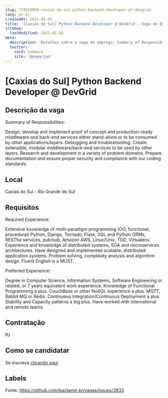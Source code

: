 ```yaml
---
slug: 779519804-caxias-do-sul-python-backend-developer-at-devgrid
lang: pt-br
createdAt: 2021-01-05
title: '[Caxias do Sul] Python Backend Developer @ DevGrid - Vaga de Emprego'
sitemap:
  lastModified: 2021-01-05
meta:
  description: 'Detalhes sobre a vaga de emprego: Summary of Responsibilities:  Design, develop and implement proof of concept and production-ready middleware and back-end services either stand-alone or to be consumed by other applications/layers. Debugging and troubleshooting. Create extensible, modular middleware/back-end services to be used by other layers. Research and development in a variety of problem domains. Prepare documentation and ensure proper security and compliance with our coding standards.'
  twitter:
    card: summary
    site: '@nawarian'
---
```


# [Caxias do Sul] Python Backend Developer @ DevGrid

## Descrição da vaga

Summary of Responsibilities: 

Design, develop and implement proof of concept and production-ready middleware and back-end services either stand-alone or to be consumed by other applications/layers.
Debugging and troubleshooting.
Create extensible, modular middleware/back-end services to be used by other layers.
Research and development in a variety of problem domains.
Prepare documentation and ensure proper security and compliance with our coding standards.

## Local

Caxias do Sul - Rio Grande do Sul

## Requisitos

Required Experience:

Extensive knowledge of multi-paradigm programming (OO, functional, procedural)
Python, Django, Tornado, Flask, SQL and Python ORMs, RESTful services, pub/sub, Amazon AWS, Linux/Unix, TDD, Virtualenv.
Experience and knowledge of distributed systems, SOA and microservices architectures.
Have designed and implemented scalable, distributed application systems.
Problem solving, complexity analysis and algorithm design.
Fluent English is a MUST. 

Preferred Experience:

Degree in Computer Science, Information Systems, Software Engineering or related, or 7 years equivalent work experience.
Knowledge of Functional Programming a plus.
CouchBase or other NoSQL experience a plus.
MQTT, Rabbit MQ or Redis.
Continuous Integration/Continuous Deployment a plus.
Stability and Capacity patterns a big plus.
Have worked with international and remote teams.

## Contratação

PJ

## Como se candidatar

Se inscreva [clicando aqui](https://www.pyjobs.com.br/job/1921)

## Labels



Fonte: https://github.com/backend-br/vagas/issues/3833